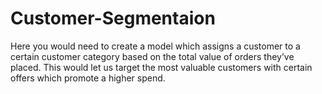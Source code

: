 # Customer-Segmentaion


Here you would need to create a model which assigns a customer to a certain customer category based on the total value of orders they’ve placed. This would let us target the most valuable customers with certain offers which promote a higher spend. 
